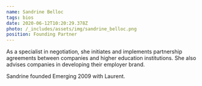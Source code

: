 ```yaml
---
name: Sandrine Belloc
tags: bios
date: 2020-06-12T10:20:29.378Z
photo: /_includes/assets/img/sandrine_belloc.png
position: Founding Partner
---
```


As a specialist in negotiation, she initiates and implements partnership agreements between companies and higher education institutions. She also advises companies in developing their employer brand.

Sandrine founded Emerging 2009 with Laurent.
